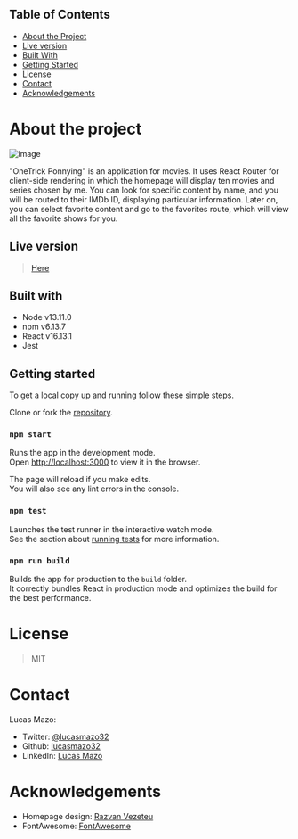 ## Table of Contents
* [About the Project](#about-the-project)
* [Live version](#live-version)
* [Built With](#built-with)
* [Getting Started](#getting-started)
* [License](#license)
* [Contact](#contact)
* [Acknowledgements](#acknowledgements)

<!-- about-the-project -->
# About the project

![image](src/assets/images/page.png)

"OneTrick Ponnying" is an application for movies. It uses React Router for client-side rendering in which the homepage will display ten movies and series chosen by me. You can look for specific content by name, and you will be routed to their IMDb  ID, displaying particular information. Later on, you can select favorite content and go to the favorites route, which will view all the favorite shows for you.

## Live version

> [Here](https://aqueous-ridge-05013.herokuapp.com/)

## Built with

- Node v13.11.0
- npm v6.13.7
- React v16.13.1
- Jest

## Getting started

To get a local copy up and running follow these simple steps.

Clone or fork the [repository](https://5ec6d65e060eac840e83bba6--naughty-euler-862f81.netlify.app/).

### `npm start`

Runs the app in the development mode.<br />
Open [http://localhost:3000](http://localhost:3000) to view it in the browser.

The page will reload if you make edits.<br />
You will also see any lint errors in the console.

### `npm test`

Launches the test runner in the interactive watch mode.<br />
See the section about [running tests](https://facebook.github.io/create-react-app/docs/running-tests) for more information.

### `npm run build`

Builds the app for production to the `build` folder.<br />
It correctly bundles React in production mode and optimizes the build for the best performance.

# License

> MIT

# Contact
Lucas Mazo:

- Twitter: [@lucasmazo32](https://twitter.com/lucasmazo32)
- Github: [lucasmazo32](https://github.com/lucasmazo32)
- LinkedIn: [Lucas Mazo](https://www.linkedin.com/in/lucasmazo/)

# Acknowledgements

- Homepage design: [Razvan Vezeteu](https://dribbble.com/shots/4532141-Shopping)
- FontAwesome: [FontAwesome](https://fontawesome.com/)
